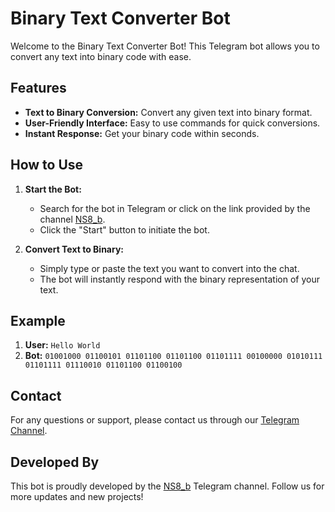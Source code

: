 # Binary Text Converter Bot

Welcome to the Binary Text Converter Bot! This Telegram bot allows you to convert any text into binary code with ease.

## Features

- **Text to Binary Conversion:** Convert any given text into binary format.
- **User-Friendly Interface:** Easy to use commands for quick conversions.
- **Instant Response:** Get your binary code within seconds.

## How to Use

1. **Start the Bot:**
   - Search for the bot in Telegram or click on the link provided by the channel [NS8_b](https://t.me/NS8_b).
   - Click the "Start" button to initiate the bot.

2. **Convert Text to Binary:**
   - Simply type or paste the text you want to convert into the chat.
   - The bot will instantly respond with the binary representation of your text.

## Example

1. **User:** `Hello World`
2. **Bot:** `01001000 01100101 01101100 01101100 01101111 00100000 01010111 01101111 01110010 01101100 01100100`

## Contact

For any questions or support, please contact us through our [Telegram Channel](https://t.me/NS8_b).

## Developed By

This bot is proudly developed by the [NS8_b](https://t.me/NS8_b) Telegram channel. Follow us for more updates and new projects!

